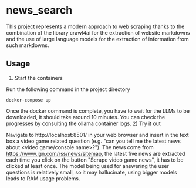 # news_search
This project represents a modern approach to web scraping thanks to the combination of the library crawl4ai
for the extraction of website markdowns and the use of large language models for the extraction
of information from such markdowns.

## Usage

1) Start the containers

Run the following command in the project directory

```
docker-compose up
```
Once the docker command is complete, you have to wait for the LLMs to be downloaded, it should take around 10 minutes. You can check the
progresses by consulting the ollama container logs.
2) Try it out

Navigate to http://localhost:8501/ in your web browser and insert in the text box a
video game related question (e.g. "can you tell me the latest news about <video game/console name>?").
The news come from https://www.ign.com/rss/news/sitemap, the latest five news are extracted
each time you click on the button "Scrape video game news", it has to be clicked at least once.
The model being used for answering the user questions is relatively small, so it may hallucinate, using bigger models leads
to RAM usage problems.